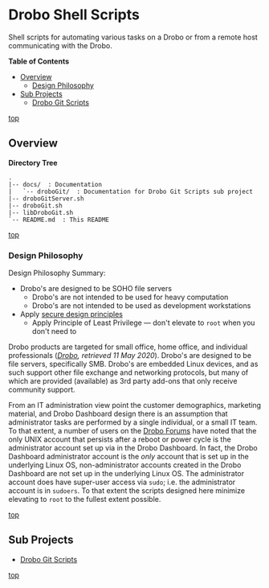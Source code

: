 # Drobo Shell Scripts

Shell scripts for automating various tasks on a Drobo or from a remote host communicating with the Drobo.


**Table of Contents**

- [Overview](#overview)
  - [Design Philosophy](#design-philosophy)
- [Sub Projects](#sub-projects)
  - [Drobo Git Scripts](docs/droboGit/README.md)


[top](#drobo-shell-scripts)

## Overview


**Directory Tree**

```
.
|-- docs/  : Documentation
|   `-- droboGit/  : Documentation for Drobo Git Scripts sub project
|-- droboGitServer.sh
|-- droboGit.sh
|-- libDroboGit.sh
`-- README.md  : This README
```


[top](#drobo-shell-scripts)

### Design Philosophy

Design Philosophy Summary:
- Drobo's are designed to be SOHO file servers
  - Drobo's are not intended to be used for heavy computation
  - Drobo's are not intended to be used as development workstations
- Apply [secure design principles](https://web.mit.edu/Saltzer/www/publications/protection/Basic.html)
  - Apply Principle of Least Privilege &mdash; don't elevate to `root` when you don't need to

Drobo products are targeted for small office, home office, and individual professionals (<cite>[Drobo](https://www.drobo.com/), retrieved 11 May 2020</cite>).
Drobo's are designed to be file servers, specifically SMB.
Drobo's are embedded Linux devices, and as such support other file exchange and networking protocols, but many of which are provided (available) as 3rd party add-ons that only receive community support.

From an IT administration view point the customer demographics, marketing material, and Drobo Dashboard design there is an assumption that administrator tasks are performed by a single individual, or a small IT team.
To that extent, a number of users on the [Drobo Forums](https://drobocommunity.m-ize.com/) have noted that the only UNIX account that persists after a reboot or power cycle is the administrator account set up via in the Drobo Dashboard.
In fact, the Drobo Dashboard administrator account is the _only_ account that is set up in the underlying Linux OS, non-administrator accounts created in the Drobo Dashboard are not set up in the underlying Linux OS.
The administrator account does have super-user access via `sudo`; i.e. the administrator account is in `sudoers`.
To that extent the scripts designed here minimize elevating to `root` to the fullest extent possible.


[top](#drobo-shell-scripts)

## Sub Projects

- [Drobo Git Scripts](docs/droboGit/README.md)


[top](#drobo-shell-scripts)<span id="end"></span>
